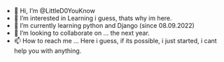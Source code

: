 - 👋 Hi, I’m @LittleD0YouKnow
- 👀 I’m interested in Learning i guess, thats why im here.
- 🌱 I’m currently learning python and Django (since 08.09.2022)
- 💞️ I’m looking to collaborate on ... the next year.
- 📫 How to reach me ... Here i guess, if its possible, i just started, i cant help you with anything.
